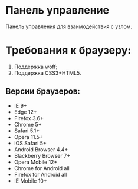 # Панель управление
Панель управления для взаимодействия с узлом.


# Требования к браузеру:
1. Поддержка woff;
2. Поддержка CSS3+HTML5.

## Версии браузеров:
- IE 9+
- Edge 12+
- Firefox 3.6+
- Chrome 5+
- Safari 5.1+
- Opera 11.5+
- iOS Safari 5+
- Android Browser 4.4+
- Blackberry Browser 7+ 
- Opera Mobile 12+
- Chrome for Android all
- Firefox for Android all
- IE Mobile 10+
